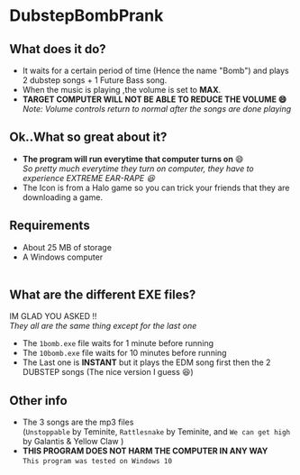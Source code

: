 # DubstepBombPrank
## What does it do?
* It waits for a certain period of time (Hence the name "Bomb") and plays 2 dubstep songs + 1 Future Bass song.<br>
* When the music is playing ,the volume is set to **MAX**.<br>
* **TARGET COMPUTER WILL NOT BE ABLE TO REDUCE THE VOLUME :smile:** <br>*Note: Volume controls return to normal after the songs are done playing*
## Ok..What so great about it?
* **The program will run everytime that computer turns on** :smile:<br>
*So pretty much everytime they turn on computer, they have to experience EXTREME EAR-RAPE :laughing:*
* The Icon is from a Halo game so you can trick your friends that they are downloading a game.<br>

## Requirements
* About 25 MB of storage
* A Windows computer
<br><br>
## What are the different EXE files?
IM GLAD YOU ASKED !!<br>
*They all are the same thing except for the last one*

* The `1bomb.exe` file waits for 1 minute before running
* The  `10bomb.exe` file waits for 10 minutes before running
* The Last one is **INSTANT** but it plays the EDM song first then the 2 DUBSTEP songs (The nice version I guess :laughing:)
## Other info
* The 3 songs are the mp3 files <br>(`Unstoppable` by Teminite, `Rattlesnake` by Teminite, and `We can get high` by Galantis & Yellow Claw )
* **THIS PROGRAM DOES NOT HARM THE COMPUTER IN ANY WAY**<br>
`This program was tested on Windows 10`


